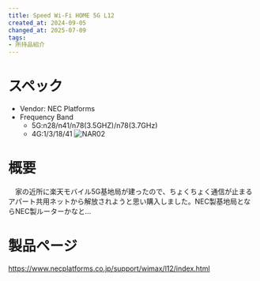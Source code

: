 ```yaml
---
title: Speed Wi-Fi HOME 5G L12
created_at: 2024-09-05
changed_at: 2025-07-09
tags:
- 所持品紹介
---
```


# スペック
- Vendor: NEC Platforms
- Frequency Band
  - 5G:n28/n41/n78(3.5GHZ)/n78(3.7GHz)
  - 4G:1/3/18/41
![NAR02](https://media.misskeyusercontent.jp/io/3a3bea64-0d86-41a0-998e-da02eff59b80.JPG)

# 概要
　家の近所に楽天モバイル5G基地局が建ったので、ちょくちょく通信が止まるアパート共用ネットから解放されようと思い購入しました。NEC製基地局とならNEC製ルーターかなと…

# 製品ページ
https://www.necplatforms.co.jp/support/wimax/l12/index.html